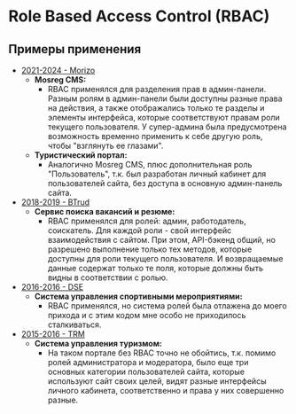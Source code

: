 # Role Based Access Control (RBAC)

## Примеры применения

- [2021-2024 - Morizo](../../../experience/work/dev/2021-2024%20-%20Morizo.md)
    - **Mosreg CMS:** 
        - RBAC применялся для разделения прав в админ-панели. Разным ролям в админ-панели были доступны разные права на действия, а также отображались только те разделы и элементы интерфейса, которые соответствуют правам роли текущего пользователя. У супер-админа была предусмотрена возможность временно применить к себе другую роль, чтобы "взглянуть ее глазами".
    - **Туристический портал:**
        - Аналогично Mosreg CMS, плюс дополнительная роль "Пользователь", т.к. был разработан личный кабинет для пользователей сайта, без доступа в основную админ-панель сайта.
- [2018-2019 - BTrud](../../../experience/work/dev/2018-2019%20-%20BTrud.md)
    - **Сервис поиска вакансий и резюме:**
        - RBAC применялся для ролей: админ, работодатель, соискатель. Для каждой роли - свой интерфейс взаимодействия с сайтом. При этом, API-бэкенд общий, но разрешено выполнение только тех методов, которые доступны для роли текущего пользователя. И возвращаемые данные содержат только те поля, которые должны быть видны в соответствии с ролью.
- [2016-2016 - DSE](../../../experience/work/dev/2016-2016%20-%20DSE.md)
    - **Система управления спортивными мероприятиями:**
        - RBAC применялся, но система ролей была отлажена до моего прихода и с этим кодом мне особо не приходилось сталкиваться.
- [2015-2016 - TRM](../../../experience/work/dev/2015-2016%20-%20TRM.md)
    - **Система управления туризмом:**
        - На таком портале без RBAC точно не обойтись, т.к. помимо ролей администратора и модератора, было еще три основных категории пользователей сайта, которые используют сайт своих целей, видят разные интерфейсы личного кабинета, соответственно и права у них совершенно разные.
